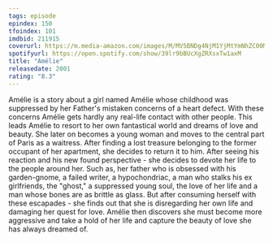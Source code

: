 ```yaml
---
tags: episode
epindex: 150
tfoindex: 101
imdbid: 211915
coverurl: https://m.media-amazon.com/images/M/MV5BNDg4NjM1YjMtYmNhZC00MjM0LWFiZmYtNGY1YjA3MzZmODc5XkEyXkFqcGdeQXVyNDk3NzU2MTQ@._V1_SX202_CR0,0,202,300_.jpg
spotifyurl: https://open.spotify.com/show/39lr9bBUcXgZRXsxTw1axM
title: "Amélie"
releasedate: 2001
rating: "8.3"
---
```


Amélie is a story about a girl named Amélie whose childhood was suppressed by her Father's mistaken concerns of a heart defect. With these concerns Amélie gets hardly any real-life contact with other people. This leads Amélie to resort to her own fantastical world and dreams of love and beauty. She later on becomes a young woman and moves to the central part of Paris as a waitress. After finding a lost treasure belonging to the former occupant of her apartment, she decides to return it to him. After seeing his reaction and his new found perspective - she decides to devote her life to the people around her. Such as, her father who is obsessed with his garden-gnome, a failed writer, a hypochondriac, a man who stalks his ex girlfriends, the "ghost," a suppressed young soul, the love of her life and a man whose bones are as brittle as glass. But after consuming herself with these escapades - she finds out that she is disregarding her own life and damaging her quest for love. Amélie then discovers she must become more aggressive and take a hold of her life and capture the beauty of love she has always dreamed of.